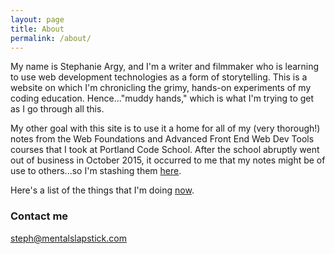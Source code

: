 ```yaml
---
layout: page
title: About
permalink: /about/
---
```


My name is Stephanie Argy, and I'm a writer and filmmaker who is learning to use web development technologies as a form of storytelling. This is a website on which I'm chronicling the grimy, hands-on experiments of my coding education. Hence..."muddy hands," which is what I'm trying to get as I go through all this. 

My other goal with this site is to use it a home for all of my (very thorough!) notes from the Web Foundations and Advanced Front End Web Dev Tools courses that I took at Portland Code School. After the school abruptly went out of business in October 2015, it occurred to me that my notes might be of use to others...so I'm stashing them <a href='{{ pcsnotes }}'>here</a>.

Here's a list of the things that I'm doing <a href='{{ now }}'>now</a>.


### Contact me

[steph@mentalslapstick.com](mailto:steph@mentalslapstick.com)